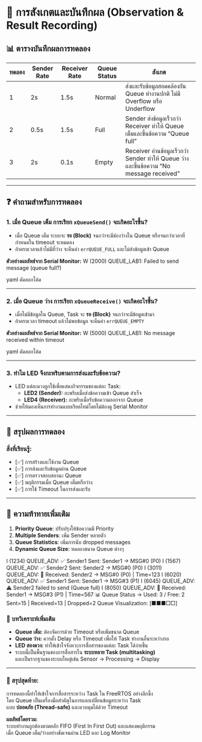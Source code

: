 # 🧪 การสังเกตและบันทึกผล (Observation & Result Recording)

## 📊 ตารางบันทึกผลการทดลอง

| ทดลอง | Sender Rate | Receiver Rate | Queue Status | สังเกต |
|-------|--------------|---------------|--------------|---------|
| 1 | 2s | 1.5s | Normal | ส่งและรับข้อมูลสอดคล้องกัน Queue ทำงานปกติ ไม่มี Overflow หรือ Underflow |
| 2 | 0.5s | 1.5s | Full | Sender ส่งข้อมูลเร็วกว่า Receiver ทำให้ Queue เต็มและขึ้นข้อความ “Queue full” |
| 3 | 2s | 0.1s | Empty | Receiver อ่านข้อมูลเร็วกว่า Sender ทำให้ Queue ว่างและขึ้นข้อความ “No message received” |

---

## ❓ คำถามสำหรับการทดลอง

### 1. เมื่อ Queue เต็ม การเรียก `xQueueSend()` จะเกิดอะไรขึ้น?
- เมื่อ Queue เต็ม ระบบจะ **รอ (Block)** จนกว่าจะมีช่องว่างใน Queue หรือจนกว่าเวลาที่กำหนดใน timeout จะหมดลง  
- ถ้าครบเวลาแล้วไม่มีที่ว่าง จะคืนค่า `errQUEUE_FULL` และไม่ส่งข้อมูลเข้า Queue  

**ตัวอย่างผลลัพธ์จาก Serial Monitor:**
W (2000) QUEUE_LAB1: Failed to send message (queue full?)

yaml
คัดลอกโค้ด

---

### 2. เมื่อ Queue ว่าง การเรียก `xQueueReceive()` จะเกิดอะไรขึ้น?
- เมื่อไม่มีข้อมูลใน Queue, Task จะ **รอ (Block)** จนกว่าจะมีข้อมูลเข้ามา  
- ถ้าครบเวลา timeout แล้วไม่พบข้อมูล จะคืนค่า `errQUEUE_EMPTY`

**ตัวอย่างผลลัพธ์จาก Serial Monitor:**
W (5000) QUEUE_LAB1: No message received within timeout

yaml
คัดลอกโค้ด

---

### 3. ทำไม LED จึงกะพริบตามการส่งและรับข้อความ?
- LED แต่ละดวงถูกใช้เพื่อแสดงกิจกรรมของแต่ละ Task:
  - **LED2 (Sender):** กะพริบเมื่อส่งข้อความเข้า Queue สำเร็จ  
  - **LED4 (Receiver):** กะพริบเมื่อรับข้อความออกจาก Queue  
- ช่วยให้มองเห็นการทำงานแบบเรียลไทม์โดยไม่ต้องดู Serial Monitor

---

## 🧭 สรุปผลการทดลอง


### สิ่งที่เรียนรู้:
- [✅] การสร้างและใช้งาน Queue
- [✅] การส่งและรับข้อมูลผ่าน Queue
- [✅] การตรวจสอบสถานะ Queue
- [✅] พฤติกรรมเมื่อ Queue เต็มหรือว่าง
- [✅] การใช้ Timeout ในการส่งและรับ

---

## 🚀 ความท้าทายเพิ่มเติม

1. **Priority Queue**: ปรับปรุงให้ข้อความมี Priority
2. **Multiple Senders**: เพิ่ม Sender หลายตัว
3. **Queue Statistics**: เพิ่มการนับ dropped messages
4. **Dynamic Queue Size**: ทดลองขนาด Queue ต่างๆ

I (1234) QUEUE_ADV: ✅ Sender1 Sent: Sender1 -> MSG#0 (P0)
I (1567) QUEUE_ADV: ✅ Sender2 Sent: Sender2 -> MSG#0 (P0)
I (3011) QUEUE_ADV: 🎯 Received: Sender2 -> MSG#0 (P0) | Time=123
I (6020) QUEUE_ADV: ✅ Sender1 Sent: Sender1 -> MSG#3 (P1)
I (6045) QUEUE_ADV: ⚠️ Sender2 failed to send (Queue full)
I (8050) QUEUE_ADV: 🎯 Received: Sender1 -> MSG#3 (P1) | Time=567
📊 Queue Status → Used: 3 / Free: 2
Sent=15 | Received=13 | Dropped=2
Queue Visualization: [■■■□□]



### 🧩 บทวิเคราะห์เพิ่มเติม
- **Queue เต็ม:** ต้องจัดการด้วย Timeout หรือเพิ่มขนาด Queue  
- **Queue ว่าง:** ควรตั้ง Delay หรือ Timeout เพื่อให้ Task ทำงานอื่นระหว่างรอ  
- **LED สองดวง:** ทำให้เข้าใจจังหวะการสื่อสารของแต่ละ Task ได้ง่ายขึ้น  
- ระบบนี้เป็นพื้นฐานของการสื่อสารใน **ระบบหลาย Task (multitasking)**  
  และเป็นรากฐานของระบบใหญ่เช่น Sensor → Processing → Display

---

### 📘 สรุปสุดท้าย:
การทดลองนี้ทำให้เข้าใจการสื่อสารระหว่าง Task ใน FreeRTOS อย่างลึกซึ้ง  
โดย Queue เป็นเครื่องมือสำคัญในการแลกเปลี่ยนข้อมูลระหว่าง Task  
แบบ **ปลอดภัย (Thread-safe)** และควบคุมได้ด้วย Timeout

**ผลลัพธ์โดยรวม:**  
ระบบทำงานถูกต้องตามหลัก FIFO (First In First Out) และแสดงพฤติกรรม  
เมื่อ Queue เต็ม/ว่างอย่างชัดเจนผ่าน LED และ Log Monitor